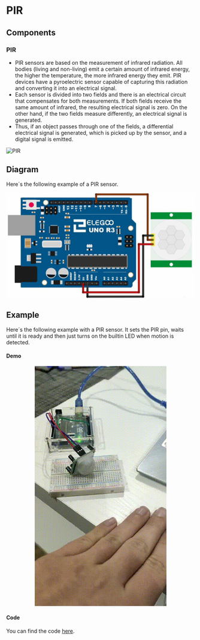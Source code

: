 # PIR

## Components 
### PIR

* PIR sensors are based on the measurement of infrared radiation. All bodies (living and non-living) emit a certain amount of infrared energy, the higher the temperature, the more infrared energy they emit. PIR devices have a pyroelectric sensor capable of capturing this radiation and converting it into an electrical signal.
* Each sensor is divided into two fields and there is an electrical circuit that compensates for both measurements. If both fields receive the same amount of infrared, the resulting electrical signal is zero. On the other hand, if the two fields measure differently, an electrical signal is generated.
* Thus, if an object passes through one of the fields, a differential electrical signal is generated, which is picked up by the sensor, and a digital signal is emitted.

<img title="PIR" src="https://hetpro-store.com/TUTORIALES/wp-content/uploads/2015/02/pir1.jpg" width=200/>

## Diagram

Here´s the following example of a PIR sensor.

![PIR diagram](./img/PIR_diagram.png)

## Example

Here´s the following example with a PIR sensor. It sets the PIR pin, waits until it is ready and then just turns on the builtin LED when motion is detected.

#### Demo
<p align="center"><img src="./img/PIR_demo.gif"/></p>

#### Code

You can find the code [here](./PIR.ino).
